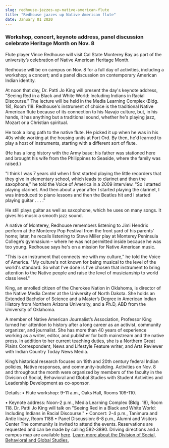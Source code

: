 ```yaml
---
slug: redhouse-jazzes-up-native-american-flute
title: "Redhouse jazzes up Native American flute"
date: January 01 2020
---
```


 
<h3>
  Workshop, concert, keynote address, panel discussion celebrate Heritage Month
  on Nov. 8
</h3>
<p>
  Flute player Vince Redhouse will visit Cal State Monterey Bay as part of the
  university’s celebration of Native American Heritage Month.
</p>
<p>
  Redhouse will be on campus on Nov. 8 for a full day of activities, including a
  workshop; a concert; and a panel discussion on contemporary American Indian
  identity.
</p>
<p>
  At noon that day, Dr. Patti Jo King will present the day's keynote address,
  "Seeing Red in a Black and White World: Including Indians in Racial
  Discourse." The lecture will be held in the Media Learning Complex (Bldg. 18),
  Room 118. Redhouse's instrument of choice is the traditional Native American
  flute because of its connection to his Navajo culture, but, in his hands, it
  has anything but a traditional sound, whether he's playing jazz, Mozart or a
  Christian spiritual.
</p>
<p>
  He took a long path to the native flute. He picked it up when he was in his
  40s while working at the housing units at Fort Ord. By then, he'd learned to
  play a host of instruments, starting with a different sort of flute.
</p>
<p>
  (He has a long history with the Army base: his father was stationed here and
  brought his wife from the Philippines to Seaside, where the family was
  raised.)
</p>
<p>
  "I think I was 7 years old when I first started playing the little recorders
  that they give in elementary school, which leads to clarinet and then the
  saxophone," he told the Voice of America in a 2009 interview. "So I started
  playing clarinet. And then about a year after I started playing the clarinet,
  I was introduced to piano lessons and then the Beatles hit and I started
  playing guitar . . . ."
</p>
<p>
  He still plays guitar as well as saxophone, which he uses on many songs. It
  gives his music a smooth jazz sound.
</p>
<p>
  A native of Monterey, Redhouse remembers listening to Jimi Hendrix perform at
  the Monterey Pop Festival from the front yard of his parents’ home; later, he
  recalls listening to Steve Miller play at Monterey Peninsula College’s
  gymnasium – where he was not permitted inside because he was too young.
  Redhouse says he's on a mission for Native American music.
</p>
<p>
  "This is an instrument that connects me with my culture," he told the Voice of
  America. "My culture's not known for being musical to the level of the world's
  standard. So what I've done is I've chosen that instrument to bring attention
  to the Native people and raise the level of musicianship to world class
  level."
</p>
<p>
  King, an enrolled citizen of the Cherokee Nation in Oklahoma, is director of
  the Native Media Center at the University of North Dakota. She holds an
  Extended Bachelor of Science and a Master’s Degree in American Indian History
  from Northern Arizona University, and a Ph.D, ABD from the University of
  Oklahoma.
</p>
<p>
  A member of Native American Journalist’s Association, Professor King turned
  her attention to history after a long career as an activist, community
  organizer, and journalist. She has more than 40 years of experience working as
  a writer, editor, and publisher for both mainstream and the native press. In
  addition to her current teaching duties, she is a Northern Great Plains
  Correspondent, News and Lifestyle Feature writer, and Arts Reviewer with
  Indian Country Today News Media.
</p>
<p>
  King’s historical research focuses on 19th and 20th century federal Indian
  policies, Native responses, and community-building. Activities on Nov. 8 and
  throughout the month were organized by members of the faculty in the Division
  of Social, Behavioral and Global Studies with Student Activities and
  Leadership Development as co-sponsor.
</p>
<p>Details: • Flute workshop: 9-11 a.m., Oaks Hall, Rooms 109-110.</p>
<p>
  • Keynote address: Noon-2 p.m., Media Learning Complex (Bldg. 18), Room 118.
  Dr. Patti Jo King will talk on "Seeing Red in a Black and White World:
  Including Indians in Racial Discourse." • Concert: 2-4 p.m., Tanimura and
  Antle libary, Room 1188 • Panel Discussion: 6-8 p.m., Alumni and Visitors
  Center The community is invited to attend the events. Reservations are
  requested and can be made by calling 582-3890. Driving directions and a campus
  map are available <a href="https://csumb.edu/map">here</a>.
  <a href="https://sbgs.csumb.edu/"
    >Learn more about the Division of Social, Behavioral and Global Studies.</a
  >
</p>
 
